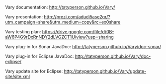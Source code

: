 Vary documentation: http://tatyperson.github.io/Vary/

Vary presentation: http://prezi.com/adudi5ase2qr/?utm_campaign=share&utm_medium=copy&rc=ex0share

Vary testing plan: https://drive.google.com/file/d/0B-aW6P4G9rDxRnNDY2dLVGZCT1U/view?usp=sharing

Vary plug-in for Sonar JavaDoc: http://tatyperson.github.io/Vary/doc-sonar/

Vary plug-in for Eclipse JavaDoc: http://tatyperson.github.io/Vary/doc-eclipse/

Vary update site for Eclipse: http://tatyperson.github.io/Vary/update-site/site.xml
